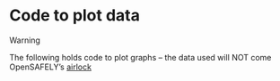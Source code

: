 # Code to plot data

> [!WARNING]  
> The following holds code to plot graphs – the data used will NOT come OpenSAFELY’s [airlock](https://docs.opensafely.org/using-opensafely/viewing-and-releasing-outputs/viewing-and-releasing-with-airlock/)